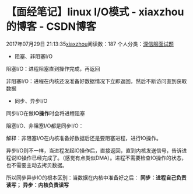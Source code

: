 # 【面经笔记】linux I/O模式 - xiaxzhou的博客 - CSDN博客





2017年07月29日 21:13:35[xiaxzhou](https://me.csdn.net/xiaxzhou)阅读数：187
个人分类：[深信服面试题](https://blog.csdn.net/xiaxzhou/article/category/7054896)








- 阻塞、非阻塞I/O

阻塞I/O：进程阻塞直到操作完成，再返回

非阻塞I/O：进程在内核还没准备好数据情况下立即返回，然后不断访问直到获取数据
- 同步、异步I/O

同步I/O在做**IO操作**时会将进程阻塞

> 
阻塞I/O、非阻塞I/O都是同步I/O：

解释：非阻塞I/O在内核准备好数据后还是要阻塞进程，进行IO操作。


异步I/O则不一样，当进程发起IO操作后，直接返回，直到内核发送信号，告诉进程说IO操作已经完成了。（感觉有点类似DMA）。进程不需要检查IO操作的状态，也不需要主动去拷贝数据。

所以同步异步IO的根本区别：当数据在内核中准备好之后： 
**同步：进程自己负责读写；**
**异步：内核负责读写**



